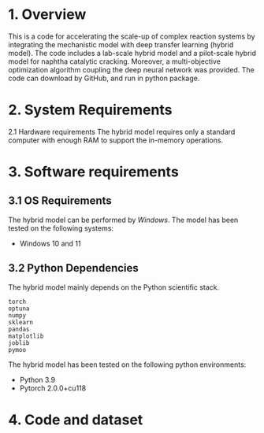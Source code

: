 # 1. Overview
This is a code for accelerating the scale-up of complex reaction systems by integrating the mechanistic model with deep transfer learning (hybrid model). The code includes a lab-scale hybrid model and a pilot-scale hybrid model for naphtha catalytic cracking. Moreover, a multi-objective optimization algorithm coupling the deep neural network was provided. The code can download by GitHub, and run in python package.
# 2. System Requirements
2.1 Hardware requirements
The hybrid model requires only a standard computer with enough RAM to support the in-memory operations.
# 3. Software requirements
## 3.1 OS Requirements
The hybrid model can be performed by *Windows*. The model has been tested on the following systems:
+ Windows 10 and 11
## 3.2 Python Dependencies
The hybrid model mainly depends on the Python scientific stack.
```
torch
optuna
numpy
sklearn
pandas
matplotlib
joblib
pymoo
```
The hybrid model has been tested on the following python environments:
+ Python 3.9
+ Pytorch 2.0.0+cu118
# 4. Code and dataset
